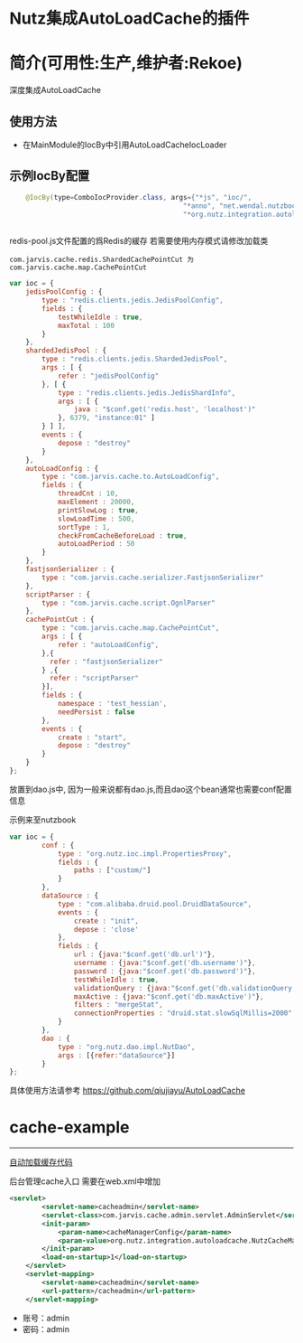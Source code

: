 Nutz集成AutoLoadCache的插件
======================

简介(可用性:生产,维护者:Rekoe)
==================================

深度集成AutoLoadCache

使用方法
-------------------------

* 在MainModule的IocBy中引用AutoLoadCacheIocLoader


示例IocBy配置
----------------------------------------------
```java
	@IocBy(type=ComboIocProvider.class, args={"*js", "ioc/",
										   "*anno", "net.wendal.nutzbook",
										   "*org.nutz.integration.autoloadcache.AutoLoadCacheIocLoader"})
										   								   
```

redis-pool.js文件配置的爲Redis的緩存
若需要使用内存模式请修改加载类 

```
com.jarvis.cache.redis.ShardedCachePointCut 为  com.jarvis.cache.map.CachePointCut

```

```js
var ioc = {
	jedisPoolConfig : {
		type : "redis.clients.jedis.JedisPoolConfig",
		fields : {
			testWhileIdle : true,
			maxTotal : 100
		}
	},
	shardedJedisPool : {
		type : "redis.clients.jedis.ShardedJedisPool",
		args : [ {
			refer : "jedisPoolConfig"
		}, [ {
			type : "redis.clients.jedis.JedisShardInfo",
			args : [ {
				java : "$conf.get('redis.host', 'localhost')"
			}, 6379, "instance:01" ]
		} ] ],
		events : {
			depose : "destroy"
		}
	},
	autoLoadConfig : {
		type : "com.jarvis.cache.to.AutoLoadConfig",
		fields : {
			threadCnt : 10,
			maxElement : 20000,
			printSlowLog : true,
			slowLoadTime : 500,
			sortType : 1,
			checkFromCacheBeforeLoad : true,
			autoLoadPeriod : 50
		}
	},
	fastjsonSerializer : {
		type : "com.jarvis.cache.serializer.FastjsonSerializer"
	},
	scriptParser : {
        type : "com.jarvis.cache.script.OgnlParser"
    },
	cachePointCut : {
		type : "com.jarvis.cache.map.CachePointCut",
		args : [ {
			refer : "autoLoadConfig",
		},{
		  refer : "fastjsonSerializer"
		} ,{
          refer : "scriptParser"
        }],
		fields : {
			namespace : 'test_hessian',
			needPersist : false
		},
		events : {
		    create : "start",
			depose : "destroy"
		}
	}
};
```

放置到dao.js中, 因为一般来说都有dao.js,而且dao这个bean通常也需要conf配置信息

示例来至nutzbook

```js
var ioc = {
		conf : {
			type : "org.nutz.ioc.impl.PropertiesProxy",
			fields : {
				paths : ["custom/"]
			}
		},
	    dataSource : {
	        type : "com.alibaba.druid.pool.DruidDataSource",
	        events : {
	        	create : "init",
	            depose : 'close'
	        },
	        fields : {
	            url : {java:"$conf.get('db.url')"},
	            username : {java:"$conf.get('db.username')"},
	            password : {java:"$conf.get('db.password')"},
	            testWhileIdle : true,
	            validationQuery : {java:"$conf.get('db.validationQuery')"},
	            maxActive : {java:"$conf.get('db.maxActive')"},
	            filters : "mergeStat",
	            connectionProperties : "druid.stat.slowSqlMillis=2000"
	        }
	    },
		dao : {
			type : "org.nutz.dao.impl.NutDao",
			args : [{refer:"dataSource"}]
		}
};
```

具体使用方法请参考
https://github.com/qiujiayu/AutoLoadCache

# cache-example
---------------------------------------------

[自动加载缓存代码](https://github.com/qiujiayu/AutoLoadCache)
	
后台管理cache入口 需要在web.xml中增加

```xml
<servlet>
		<servlet-name>cacheadmin</servlet-name>
		<servlet-class>com.jarvis.cache.admin.servlet.AdminServlet</servlet-class>
		<init-param>
			<param-name>cacheManagerConfig</param-name>
			<param-value>org.nutz.integration.autoloadcache.NutzCacheManagerConfig</param-value>
		</init-param>
		<load-on-startup>1</load-on-startup>
	</servlet>
	<servlet-mapping>
		<servlet-name>cacheadmin</servlet-name>
		<url-pattern>/cacheadmin</url-pattern>
	</servlet-mapping>
```

* 账号：admin
* 密码：admin
